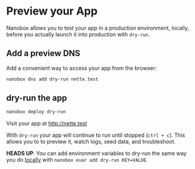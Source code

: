 # Preview your App

Nanobox allows you to test your app in a production environment, locally, before you actually launch it into production with `dry-run`.

## Add a preview DNS
Add a convenient way to access your app from the browser:

```bash
nanobox dns add dry-run nette.test
```

## dry-run the app

```bash
nanobox deploy dry-run
```

Visit your app at <a href="http://nette.test" target="\_blank">http://nette.test</a>

With `dry-run` your app will continue to run until stopped (`ctrl + c`). This allows you to to preview it, watch logs, seed data, and troubleshoot.

**HEADS UP**: You can add environment variables to dry-run the same way you do [locally](/php/nette/local-evars) with `nanobox evar add dry-run KEY=VALUE`.
